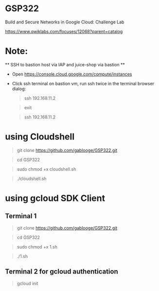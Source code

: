 # GSP322

Build and Secure Networks in Google Cloud: Challenge Lab

https://www.qwiklabs.com/focuses/12068?parent=catalog


# Note: 
** SSH to bastion host via IAP and juice-shop via bastion **
- Open https://console.cloud.google.com/compute/instances 
- Click ssh terminal on bastion vm, run ssh twice in the terminal browser dialog:

	> ssh 192.168.11.2

	> exit

	> ssh 192.168.11.2


# using Cloudshell
> git clone https://github.com/gablooge/GSP322.git

> cd GSP322

> sudo chmod +x cloudshell.sh

> ./cloudshell.sh


# using gcloud SDK Client
## Terminal 1
> git clone https://github.com/gablooge/GSP322.git

> cd GSP322

> sudo chmod +x 1.sh

> ./1.sh


## Terminal 2 for gcloud authentication
> gcloud init



